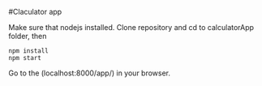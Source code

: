 #Claculator app

Make sure that nodejs installed. Clone repository and cd to calculatorApp folder, then
```
npm install
npm start
```
Go to the (localhost:8000/app/) in your browser.

